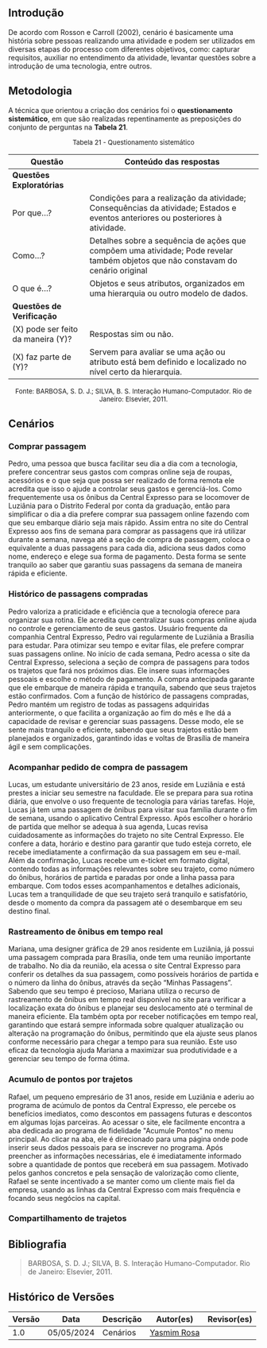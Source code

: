 ## Introdução
De acordo com Rosson e Carroll (2002), cenário é basicamente uma história sobre pessoas realizando uma atividade e podem ser utilizados em diversas etapas do processo com diferentes objetivos, como: capturar requisitos, auxiliar no entendimento da atividade, levantar questões sobre a introdução de uma tecnologia, entre outros. <br>

## Metodologia
A técnica que orientou a criação dos cenários foi o **questionamento sistemático**, em que são realizadas repentinamente as preposições do conjunto de perguntas na **Tabela 21**. 

<font size="2"><p style="text-align: center"> Tabela 21 - Questionamento sistemático </p></font>

| Questão | Conteúdo das respostas |
| --- | --- |
|**Questões Exploratórias** |  |
| Por que…? | Condições para a realização da atividade; Consequências da atividade; Estados e eventos anteriores ou posteriores à atividade. |
| Como…? | Detalhes sobre a sequência de ações que compõem uma atividade; Pode revelar também objetos que não constavam do cenário original |
| O que é…? | Objetos e seus atributos, organizados em uma hierarquia ou outro modelo de dados. |
| **Questões de Verificação** |  |
| (X) pode ser feito da maneira (Y)? | Respostas sim ou não. |
| (X) faz parte de (Y)? | Servem para avaliar se uma ação ou atributo está bem definido e localizado no nível certo da hierarquia. |

<font size="2"><p style="text-align: center"> Fonte: BARBOSA, S. D. J.; SILVA, B. S. Interação Humano-Computador. Rio de Janeiro: Elsevier, 2011.  </p></font>

## Cenários
### Comprar passagem

Pedro, uma pessoa que busca facilitar seu dia a dia com a tecnologia, prefere concentrar seus gastos com compras online seja de roupas, acessórios e o que seja que possa ser realizado de forma remota ele acredita que isso o ajude a controlar seus gastos e gerenciá-los. Como frequentemente usa os ônibus da Central Expresso para se locomover de Luziânia para o Distrito Federal por conta da graduação, então para simplificar o dia a dia prefere comprar sua passagem online fazendo com que seu embarque diário seja mais rápido. Assim entra no site do Central Expresso aos fins de semana para comprar as passagens que irá utilizar durante a semana, navega até a seção de compra de passagem, coloca o equivalente a duas passagens para cada dia, adiciona seus dados como nome, endereço e elege sua forma de pagamento. Desta forma se sente tranquilo ao saber que garantiu suas passagens da semana de maneira rápida e eficiente.

### Histórico de passagens compradas

Pedro valoriza a praticidade e eficiência que a tecnologia oferece para organizar sua rotina. Ele acredita que centralizar suas compras online ajuda no controle e gerenciamento de seus gastos. Usuário frequente da companhia Central Expresso, Pedro vai regularmente de Luziânia a Brasília para estudar. Para otimizar seu tempo e evitar filas, ele prefere comprar suas passagens online. 
No início de cada semana, Pedro acessa o site da Central Expresso, seleciona a seção de compra de passagens para todos os trajetos que fará nos próximos dias. Ele insere suas informações pessoais e escolhe o método de pagamento. A compra antecipada garante que ele embarque de maneira rápida e tranquila, sabendo que seus trajetos estão confirmados.
Com a função de histórico de passagens compradas, Pedro mantém um registro de todas as passagens adquiridas anteriormente, o que facilita a organização ao fim do mês e lhe dá a capacidade de revisar e gerenciar suas passagens. Desse modo, ele se sente mais tranquilo e eficiente, sabendo que seus trajetos estão bem planejados e organizados, garantindo idas e voltas de Brasília de maneira ágil e sem complicações.



### Acompanhar pedido de compra de passagem

Lucas, um estudante universitário de 23 anos, reside em Luziânia e está prestes a iniciar seu semestre na faculdade. Ele se prepara para sua rotina diária, que envolve o uso frequente de tecnologia para várias tarefas. Hoje, Lucas já tem uma passagem de ônibus para visitar sua família durante o fim de semana, usando o aplicativo Central Expresso.
Após escolher o horário de partida que melhor se adequa à sua agenda, Lucas revisa cuidadosamente as informações do trajeto no site Central Expresso. Ele confere a data, horário e destino para garantir que tudo esteja correto, ele recebe imediatamente a confirmação da sua passagem em seu e-mail.
Além da confirmação, Lucas recebe um e-ticket em formato digital, contendo todas as informações relevantes sobre seu trajeto, como número do ônibus, horários de partida e paradas por onde a linha passa para embarque. 
Com todos esses acompanhamentos e detalhes adicionais, Lucas tem a tranquilidade de que seu trajeto será tranquilo e satisfatório, desde o momento da compra da passagem até o desembarque em seu destino final.

### Rastreamento de ônibus em tempo real

Mariana, uma designer gráfica de 29 anos residente em Luziânia, já possui uma passagem comprada para Brasília, onde tem uma reunião importante de trabalho. No dia da reunião, ela acessa o site Central Expresso para conferir os detalhes da sua passagem, como possíveis horários de partida e o número da linha do ônibus, através da seção “Minhas Passagens”. Sabendo que seu tempo é precioso, Mariana utiliza o recurso de rastreamento de ônibus em tempo real disponível no site para verificar a localização exata do ônibus e planejar seu deslocamento até o terminal de maneira eficiente. Ela também opta por receber notificações em tempo real, garantindo que estará sempre informada sobre qualquer atualização ou alteração na programação do ônibus, permitindo que ela ajuste seus planos conforme necessário para chegar a tempo para sua reunião. Este uso eficaz da tecnologia ajuda Mariana a maximizar sua produtividade e a gerenciar seu tempo de forma ótima.

### Acumulo de pontos por trajetos

Rafael, um pequeno empresário de 31 anos, reside em Luziânia e aderiu ao programa de acúmulo de pontos da Central Expresso, ele percebe os benefícios imediatos, como descontos em passagens futuras e descontos em algumas lojas parceiras. Ao acessar o site, ele facilmente encontra a aba dedicada ao programa de fidelidade "Acumule Pontos" no menu principal. Ao clicar na aba, ele é direcionado para uma página onde pode inserir seus dados pessoais para se inscrever no programa. Após preencher as informações necessárias, ele é imediatamente informado sobre a quantidade de pontos que receberá em sua passagem. Motivado pelos ganhos concretos e pela sensação de valorização como cliente, Rafael se sente incentivado a se manter como um cliente mais fiel da empresa, usando as linhas da Central Expresso com mais frequência e focando seus negócios na capital. 

### Compartilhamento de trajetos


## Bibliografia
> BARBOSA, S. D. J.; SILVA, B. S. Interação Humano-Computador. Rio de Janeiro: Elsevier, 2011. <br>

## Histórico de Versões

| Versão |    Data    | Descrição                                 | Autor(es)                                       | Revisor(es)                                    |
| ------ | :--------: | ----------------------------------------- | ----------------------------------------------- | ---------------------------------------------- |
| 1.0    | 05/05/2024 | Cenários | [Yasmim Rosa](https://github.com/yaskisoba) <br>  |     |
